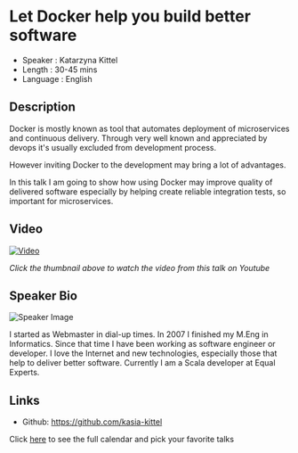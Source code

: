 Let Docker help you build better software
========================

* Speaker   : Katarzyna Kittel
* Length    : 30-45 mins
* Language  : English

Description
-----------

Docker is mostly known as tool that automates deployment of microservices and continuous delivery. Through very well known and appreciated by devops it's usually excluded from development process.

However inviting Docker to the development may bring a lot of advantages.

In this talk I am going to show how using Docker may improve quality of delivered software especially by helping create reliable integration tests, so important for microservices.

Video
-----

[![Video](https://img.youtube.com/vi/6whX1UthUuo/maxresdefault.jpg)](https://www.youtube.com/watch?v=6whX1UthUuo)

_Click the thumbnail above to watch the video from this talk on Youtube_

Speaker Bio
-----------

![Speaker Image](https://avatars0.githubusercontent.com/u/11980812?v=3&s=400)

I started as Webmaster in dial-up times.  In 2007 I finished my M.Eng in Informatics. Since that time I have been working as software engineer or developer. I love the Internet and new technologies, especially those that help to deliver better software. Currently I am a Scala developer at Equal Experts.

Links
-----

* Github: https://github.com/kasia-kittel

Click [here][1] to see the full calendar and pick your favorite talks

[1]: https://pixels.camp/schedule/
